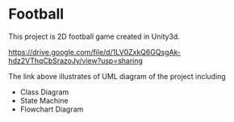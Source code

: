 # Football
This project is 2D football game created in Unity3d. 

https://drive.google.com/file/d/1LV0ZxkQ6GQsgAk-hdz2VThqCbSrazoJy/view?usp=sharing

The link above illustrates of UML diagram of the project including 
  * Class Diagram
  * State Machine
  * Flowchart Diagram


